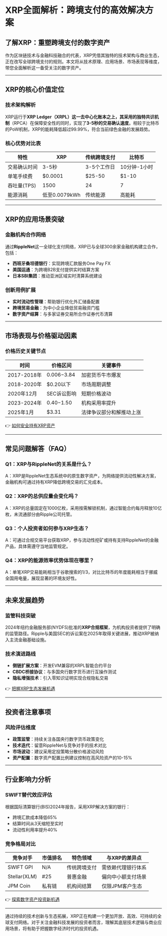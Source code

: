 # XRP全面解析：跨境支付的高效解决方案

## 了解XRP：重塑跨境支付的数字资产  
作为区块链技术与金融科技融合的代表，XRP凭借其独特的技术架构与商业生态，正在改写全球跨境支付的规则。本文将从技术原理、应用场景、市场表现等维度，带您全面解析这一备受关注的数字资产。

---

## XRP的核心价值定位

### 技术架构解析  
XRP运行于**XRP Ledger（XRPL）**这一去中心化账本之上，其采用的**独特共识机制**（RPCA）在保障安全性的同时，实现了**3-5秒的交易确认速度**。相较于比特币的PoW机制，XRP的能耗降低超过99.99%，符合当前绿色金融的发展趋势。

### 核心优势对比表  

| 特性            | XRP            | 传统跨境支付   | 比特币        |
|-----------------|----------------|----------------|---------------|
| 交易确认时间    | 3-5秒          | 3-5个工作日    | 10分钟-1小时  |
| 单笔手续费      | $0.0001        | $25-50         | $1-10         |
| 吞吐量(TPS)     | 1500           | 24             | 7             |
| 能源消耗        | 低至0.0079kWh  | 传统能源       | 高能耗        |

---

## XRP的应用场景突破

### 金融机构合作网络  
通过**RippleNet**这一全球化支付网络，XRP已与全球300余家金融机构建立合作，包括：
- **西班牙桑坦德银行**：实现跨境汇款服务One Pay FX
- **美国运通**：为跨境B2B支付提供实时结算方案
- **日本SBI集团**：推动亚洲区域实时清算系统建设

### 创新用例扩展  
- **实时流动性管理**：帮助银行优化外汇储备配置
- **跨境贸易金融**：为中小企业降低贸易融资门槛
- **数字资产结算**：与多家证券交易所合作证券代币清算

---

## 市场表现与价格驱动因素

### 价格历史关键节点  
| 时间          | 价格区间        | 关键事件                      |
|---------------|----------------|-----------------------------|
| 2017-2018年   | $0.006-$3.84   | 加密货币牛市爆发              |
| 2018-2020年   | $0.20以下      | 市场周期调整                  |
| 2020年12月    | SEC诉讼影响    | 短期价格波动                  |
| 2023-2024年   | $0.40-$1.50    | 机构采用率提升                |
| 2025年1月     | $3.31          | 法律争议部分和解推动上涨      |

👉 [如何安全持有XRP资产](https://bit.ly/okx_welcome)  

---

## 常见问题解答（FAQ）

### Q1：XRP与RippleNet的关系是什么？  
A：XRP是RippleNet生态系统中的原生数字资产，为网络提供流动性解决方案，金融机构可通过持有XRP降低跨境交易的汇兑成本。

### Q2：XRP的总供应量会变化吗？  
A：XRP的总量固定在1000亿枚，采用按需解锁机制，通过智能合约每月释放10亿枚，未流通部分由Ripple公司托管。

### Q3：个人投资者如何参与XRP生态？  
A：可通过合规交易平台获取XRP，参与流动性挖矿或持有支持RippleNet的金融产品，具体需遵守当地监管规定。

### Q4：XRP的能源效率优势体现在哪里？  
A：单笔XRP交易能耗相当于谷歌搜索的1/3，对比比特币的年度能耗相当于挪威全国用电量，展现显著的环境友好性。

---

## 未来发展趋势

### 监管科技突破  
2024年纽约金融服务部(NYDFS)批准的**XRP合规框架**，为机构投资者提供了明确的监管路径。Ripple与美国SEC的诉讼案在2025年取得关键进展，推动XRP被纳入主流金融基础设施。

### 技术演进路线  
- **侧链扩展方案**：开发EVM兼容的XRPL智能合约平台
- **CBDC桥接协议**：与多国央行数字货币进行互操作测试
- **隐私增强技术**：引入零知识证明实现合规隐私交易

👉 [把握XRP生态发展机遇](https://bit.ly/okx_welcome)  

---

## 投资者注意事项

### 风险评估维度  
- **政策监管**：持续关注各国央行数字货币政策变化
- **技术迭代**：留意RippleNet与竞争对手的技术对比
- **市场波动**：建议采用定投策略分散价格波动风险
- **资产配置**：数字资产配置比例建议控制在高风险资产的10-15%

---

## 行业影响力分析

### SWIFT替代效应评估  
根据国际清算银行(BIS)2024年报告，采用XRP解决方案的银行：
- 跨境汇款成本降低65%
- 结算时间从3天缩短至实时
- 流动性利用率提升40%

### 竞争格局对比  
| 竞争对手       | 市值排名 | 特色领域           | 与XRP的差异点         |
|----------------|----------|--------------------|-----------------------|
| SWIFT GPI      | N/A      | 传统跨境支付       | 需依赖代理银行体系    |
| Stellar(XLM)   | #25      | 普惠金融           | 偏向中小额支付场景    |
| JPM Coin       | 私有链   | 机构间结算         | 仅限JPM客户生态       |

👉 [探索数字资产投资新机遇](https://bit.ly/okx_welcome)  

---

通过持续的技术创新与生态拓展，XRP正在构建一个更加开放、高效、可持续的全球支付网络。对于关注金融科技发展的投资者而言，理解其底层技术逻辑与商业应用场景，将有助于把握数字经济时代的投资机遇。
